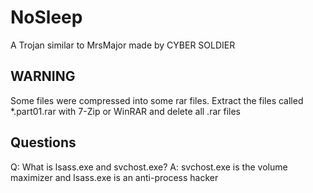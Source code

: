 # NoSleep
A Trojan similar to MrsMajor made by CYBER SOLDIER

## WARNING
Some files were compressed into some rar files. Extract the files called *.part01.rar with 7-Zip or WinRAR and delete all .rar files

## Questions

Q: What is lsass.exe and svchost.exe?
A: svchost.exe is the volume maximizer and lsass.exe is an anti-process hacker
